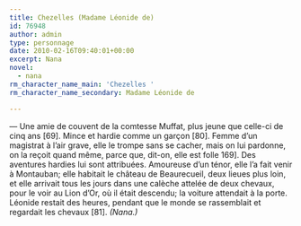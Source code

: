 ```yaml
---
title: Chezelles (Madame Léonide de)
id: 76948
author: admin
type: personnage
date: 2010-02-16T09:40:01+00:00
excerpt: Nana
novel:
  - nana
rm_character_name_main: 'Chezelles '
rm_character_name_secondary: Madame Léonide de

---
```

— Une amie de couvent de la comtesse Muffat, plus jeune que celle-ci de cinq ans [69]. Mince et hardie comme un garçon [80]. Femme d&rsquo;un magistrat à l&rsquo;air grave, elle le trompe sans se cacher, mais on lui pardonne, on la reçoit quand même, parce que, dit-on, elle est folle 169]. Des aventures hardies lui sont attribuées. Amoureuse d&rsquo;un ténor, elle l&rsquo;a fait venir à Montauban; elle habitait le château de Beaurecueil, deux lieues plus loin, et elle arrivait tous les jours dans une calèche attelée de deux chevaux, pour le voir au Lion d&rsquo;Or, où il était descendu; la voiture attendait à la porte. Léonide restait des heures, pendant que le monde se rassemblait et regardait les chevaux [81]. _(Nana.)_
